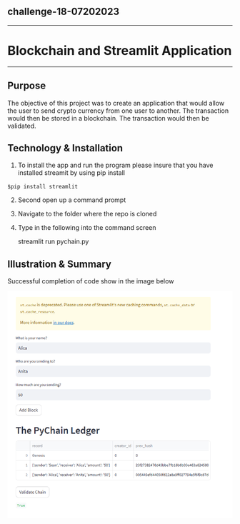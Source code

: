 ## challenge-18-07202023
 ---
# Blockchain and Streamlit Application 
 ---
 ## Purpose

 The objective of this project was to create an application that would allow the user to send crypto currency from one user to another. The transaction would then be stored in a blockchain. The transaction would then be validated. 

 ## Technology & Installation

1. To install the app and run the program please insure that you have installed streamit by using pip install

 ```
 $pip install streamlit
 ```

2. Second open up a command prompt
3. Navigate to the folder where the repo is cloned
4. Type in the following into the command screen

    streamlit run pychain.py

## Illustration & Summary

Successful completion of code show in the image below

![streamlit_blockchain_example](/images/pychain_streamlit.png)


  
